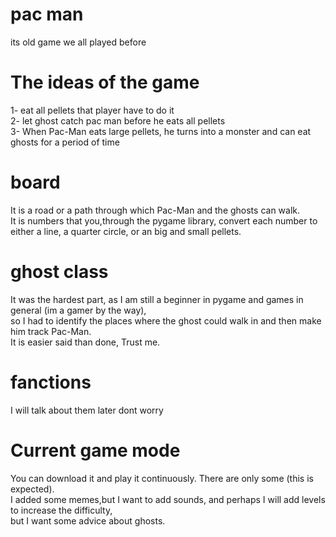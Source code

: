 # pac man
its old game we all played before 
# The ideas of ​​the game
1- eat all pellets that player have to do it \
2- let ghost catch pac man before he eats all pellets \
3- When Pac-Man eats large pellets, he turns into a monster and can eat ghosts for a period of time
# board 
It is a road or a path through which Pac-Man and the ghosts can walk. \
It is numbers that you,through the pygame library, convert each number to either a line, a quarter circle, or an big and small pellets.
# ghost class
It was the hardest part, as I am still a beginner in pygame and games in general (im a gamer by the way), \
so I had to identify the places where the ghost could walk in and then make him track Pac-Man. \
It is easier said than done, Trust me.
# fanctions
I will talk about them later dont worry
# Current game mode
You can download it and play it continuously. There are only some (this is expected). \
I added some memes,but I want to add sounds, and perhaps I will add levels to increase the difficulty, \
but I want some advice about ghosts.
